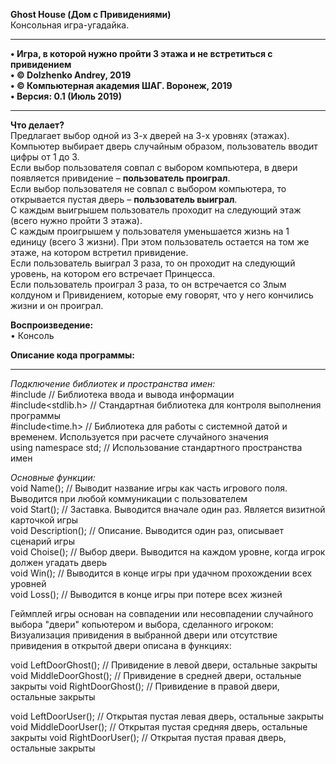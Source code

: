 **Ghost House (Дом с Привидениями)**  
Консольная игра-угадайка.
________________________________________
**•	Игра, в которой нужно пройти 3 этажа и не встретиться с привидением   
•	© Dolzhenko Andrey, 2019  
•	© Компьютерная академия ШАГ. Воронеж, 2019  
•	Версия: 0.1 (Июль 2019)**  
________________________________________

**Что делает?**  
Предлагает выбор одной из 3-х дверей на 3-х уровнях (этажах).  
Компьютер выбирает дверь случайным образом, пользователь вводит цифры от 1 до 3.  
Если выбор пользователя совпал с выбором компьютера, в двери появляется привидение – **пользователь проиграл**.   
Если выбор пользователя не совпал с выбором компьютера, то открывается пустая дверь – **пользователь выиграл**.  
С каждым выигрышем пользователь проходит на следующий этаж (всего нужно пройти 3 этажа).  
С каждым проигрышем у пользователя уменьшается жизнь на 1 единицу (всего 3 жизни). При этом пользователь остается на том же этаже, на котором встретил привидение.  
Если пользователь выиграл 3 раза, то он проходит на следующий уровень, на котором его встречает Принцесса.  
Если пользователь проиграл 3 раза, то он встречается со Злым колдуном и Привидением, которые ему говорят, что у него кончились жизни и он проиграл.  

**Воспроизведение:**  
•	Консоль

**Описание кода программы:**
________________________________________
*Подключение библиотек и пространства имен:*    
#include<iostream> // Библиотека ввода и вывода информации  
#include<stdlib.h> // Стандартная библиотека для контроля выполнения программы  
#include<time.h> // Библиотека для работы с системной датой и временем. Используется при расчете случайного значения  
using namespace std;  // Использование стандартного пространства имен  

*Основные функции:*    
void Name(); // Выводит название игры как часть игрового поля. Выводится при любой коммуникации с пользователем  
void Start(); // Заставка. Выводится вначале один раз. Является визитной карточкой игры  
void Description(); // Описание. Выводится один раз, описывает сценарий игры  
void Choise(); // Выбор двери. Выводится на каждом уровне, когда игрок должен угадать дверь  
void Win(); // Выводится в конце игры при удачном прохождении всех уровней  
void Loss(); // Выводится в конце игры при потере всех жизней  

Геймплей игры основан на совпадении или несовпадении случайного выбора "двери" копьютером и выбора, сделанного игроком:  
Визуализация привидения в выбранной двери или отсутствие привидения в открытой двери описана в функциях:  

void LeftDoorGhost();   // Привидение в левой двери, остальные закрыты
void MiddleDoorGhost();  // Привидение в средней двери, остальные закрыты
void RightDoorGhost();  // Привидение в правой двери, остальные закрыты

void LeftDoorUser();  // Открытая пустая левая дверь, остальные закрыты
void MiddleDoorUser();  // Открытая пустая средняя дверь, остальные закрыты
void RightDoorUser();  // Открытая пустая правая дверь, остальные закрыты

